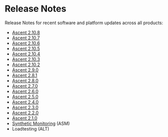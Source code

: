 # Release Notes

Release Notes for recent software and platform updates across all products:

* [Ascent 2.10.8](ascent-2.10.8.md)
* [Ascent 2.10.7](ascent-2.10.6.md)
* [Ascent 2.10.6](https://docs.apica.io/release-notes/release-notes/ascent-2.10.6)
* [Ascent 2.10.5](https://docs.apica.io/release-notes/release-notes/ascent-2.10.5)
* [Ascent 2.10.4](https://docs.apica.io/release-notes/release-notes/ascent-2.10.4)
* [Ascent 2.10.3](https://docs.apica.io/release-notes/release-notes/ascent-2.10.3)
* [Ascent 2.10.2](ascent-2.10.2.md)
* [Ascent 2.9.0](https://docs.apica.io/release-notes/release-notes/ascent-2.9.0)
* [Ascent 2.8.1](https://docs.apica.io/release-notes/release-notes/ascent-2.8.0)
* [Ascent 2.8.0](https://docs.apica.io/release-notes/release-notes/ascent-2.8.0)
* [Ascent 2.7.0](https://docs.apica.io/release-notes/release-notes/ascent-2.7.0)
* [Ascent 2.6.0](https://docs.apica.io/release-notes/release-notes/ascent-2.6.0)
* [Ascent 2.5.0](https://docs.apica.io/release-notes/release-notes/ascent-2.5.0)
* [Ascent 2.4.0](https://docs.apica.io/release-notes/release-notes/ascent-2.4.0)
* [Ascent 2.3.0](ascent-2.3.0.md)
* [Ascent 2.2.0](load-test.md)
* [Ascent 2.1.0](ascent-2.1.0/)
* [Synthetic Monitoring](ascent-2.1.0/synthetic-monitoring.md) (ASM)
* Loadtesting (ALT)
